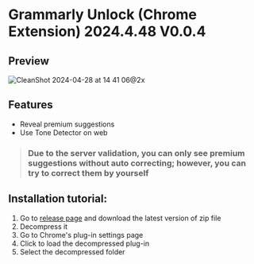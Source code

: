 # Grammarly Unlock (Chrome Extension) 2024.4.48 V0.0.4

## Preview
![CleanShot 2024-04-28 at 14 41 06@2x](https://github.com/blueagler/Grammarly-Unlock/assets/61572188/bfe38f9c-faee-42dd-b8c1-b9871bf4e60b)

## Features

- Reveal premium suggestions
- Use Tone Detector on web

> ### Due to the server validation, you can only see premium suggestions without auto correcting; however, you can try to correct them by yourself

## Installation tutorial:

1. Go to [release page](https://github.com/blueagler/Grammarly-Unlock/releases) and download the latest version of zip file
2. Decompress it
3. Go to Chrome's plug-in settings page
4. Click to load the decompressed plug-in
5. Select the decompressed folder
